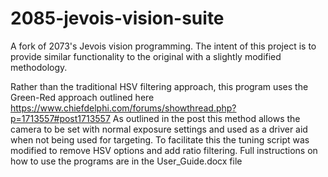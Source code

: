 # 2085-jevois-vision-suite

A fork of 2073's Jevois vision programming. The intent of this project is to provide similar functionality to the original with a slightly modified methodology. 

Rather than the traditional HSV filtering approach, this program uses the Green-Red approach outlined here https://www.chiefdelphi.com/forums/showthread.php?p=1713557#post1713557
As outlined in the post this method allows the camera to be set with normal exposure settings and used as a driver aid when not being used for targeting. 
To facilitate this the tuning script was modified to remove HSV options and add ratio filtering. Full instructions on how to use the programs are in the User_Guide.docx file 
